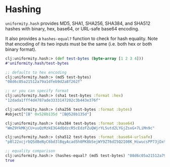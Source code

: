 # Hashing

`uniformity.hash` provides MD5, SHA1, SHA256, SHA384, and SHA512 hashes
with binary, hex, base64, or URL-safe base64 encoding.

It also provides a `hashes-equal?` function to check for hash equality.
Note that encoding of its two inputs must be the same (i.e. both hex
or both binary format).

```clojure
clj꞉uniformity.hash꞉> (def test-bytes (byte-array [1 2 3 4]))
#'uniformity.hash/test-bytes

;; defaults to hex encoding
clj꞉uniformity.hash꞉> (md5 test-bytes)
"08d6c05a21512a79a1dfeb9d2a8f262f"

;; or you can specify format
clj꞉uniformity.hash꞉> (sha1 test-bytes :format :hex)
"12dada1fff4d4787ade3333147202c3b443e376f"

clj꞉uniformity.hash꞉> (sha256 test-bytes :format :bytes)
#object["[B" 0x528b135d "[B@528b135d"]

clj꞉uniformity.hash꞉> (sha384 test-bytes :format :base64)
"WmZ9YkMKjCU+uuQzMzkE3G4dQdzcR5cEdzFZuQWjrYLSutd2LYGjZsxG+7LiMn9c"

clj꞉uniformity.hash꞉> (sha512 test-bytes :format :base64-urlsafe)
"p8l22xcjrbQSdBeNyC6bd3lBqyAcad5h0PK8bSejWY9ZT6dI5Q2I08K_HiwucsPP73jDxtSvqQOR9-M6urykjg"

;; equality comparison
clj꞉uniformity.hash꞉> (hashes-equal? (md5 test-bytes) "08d6c05a21512a79a1dfeb9d2a8f262f")
true